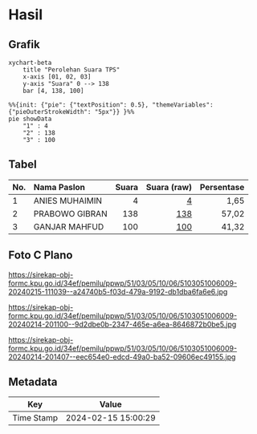 # Hasil

## Grafik

```mermaid
xychart-beta
    title "Perolehan Suara TPS"
    x-axis [01, 02, 03]
    y-axis "Suara" 0 --> 138
    bar [4, 138, 100]
```

```mermaid
%%{init: {"pie": {"textPosition": 0.5}, "themeVariables": {"pieOuterStrokeWidth": "5px"}} }%%
pie showData
    "1" : 4
    "2" : 138
    "3" : 100
```

## Tabel

| No. | Nama Paslon    | Suara | Suara (raw) | Persentase |
|:--- |:-------------- | -----:| -----------:| ----------:|
| 1   | ANIES MUHAIMIN | 4     | [4][p-1]    | 1,65       |
| 2   | PRABOWO GIBRAN | 138   | [138][p-2]  | 57,02      |
| 3   | GANJAR MAHFUD  | 100   | [100][p-3]  | 41,32      |


[p-1]: https://github.com/gigit-pemilu/pemilu-2024-51-bali/blob/main/pilpres/hitung-suara/sub/51-bali/sub/03-badung/sub/05-kuta-selatan/sub/1006-jimbaran/sub/009-tps/sub/paslon-1.txt
[p-2]: https://github.com/gigit-pemilu/pemilu-2024-51-bali/blob/main/pilpres/hitung-suara/sub/51-bali/sub/03-badung/sub/05-kuta-selatan/sub/1006-jimbaran/sub/009-tps/sub/paslon-2.txt
[p-3]: https://github.com/gigit-pemilu/pemilu-2024-51-bali/blob/main/pilpres/hitung-suara/sub/51-bali/sub/03-badung/sub/05-kuta-selatan/sub/1006-jimbaran/sub/009-tps/sub/paslon-3.txt

## Foto C Plano

https://sirekap-obj-formc.kpu.go.id/34ef/pemilu/ppwp/51/03/05/10/06/5103051006009-20240215-111039--a24740b5-f03d-479a-9192-db1dba6fa6e6.jpg

https://sirekap-obj-formc.kpu.go.id/34ef/pemilu/ppwp/51/03/05/10/06/5103051006009-20240214-201100--9d2dbe0b-2347-465e-a6ea-8646872b0be5.jpg

https://sirekap-obj-formc.kpu.go.id/34ef/pemilu/ppwp/51/03/05/10/06/5103051006009-20240214-201407--eec654e0-edcd-49a0-ba52-09606ec49155.jpg


## Metadata

| Key        | Value               |
| ---------- | ------------------- |
| Time Stamp | 2024-02-15 15:00:29 |



